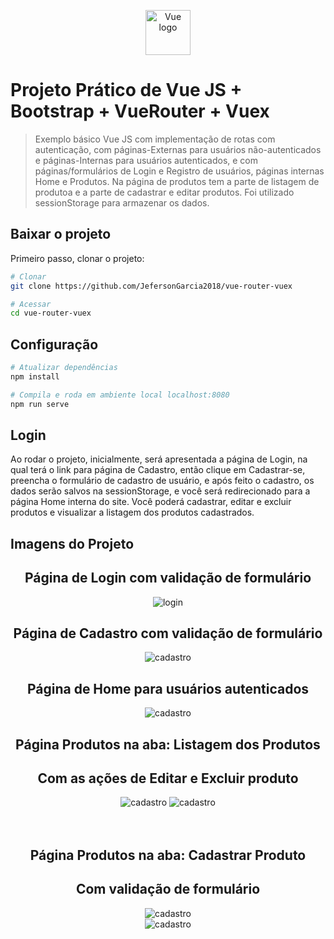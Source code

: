 <p align="center"><img src="https://br.vuejs.org/images/logo.svg" alt="Vue logo" width="72" height="72"></p>


# Projeto Prático de Vue JS + Bootstrap + VueRouter + Vuex

> Exemplo básico Vue JS com implementação de rotas com autenticação, com páginas-Externas para usuários não-autenticados e páginas-Internas para usuários autenticados, e com páginas/formulários de Login e Registro de usuários, páginas internas Home e Produtos. Na página de produtos tem a parte de listagem de produtoa e a parte de cadastrar e editar produtos. Foi utilizado sessionStorage para armazenar os dados.

## Baixar o projeto
Primeiro passo, clonar o projeto:
``` bash
# Clonar
git clone https://github.com/JefersonGarcia2018/vue-router-vuex

# Acessar
cd vue-router-vuex
```

## Configuração
``` bash
# Atualizar dependências
npm install

# Compila e roda em ambiente local localhost:8080
npm run serve
```
## Login
Ao rodar o projeto, inicialmente, será apresentada a página de Login, na qual terá o link para página de Cadastro, então clique em Cadastrar-se, preencha o formulário de cadastro de usuário, e após feito o cadastro, os dados serão salvos na sessionStorage, e você será redirecionado para a página Home interna do site. Você poderá cadastrar, editar e excluir produtos e visualizar a listagem dos produtos cadastrados.

## Imagens do Projeto
<div align="center">
  <h2>Página de Login com validação de formulário</h2>
<img src="https://user-images.githubusercontent.com/40130224/156477588-122680c1-16f9-46dc-aaf7-87a092ad9572.png" alt="login">
</div>
<div align="center">
  <h2>Página de Cadastro com validação de formulário</h2>
<img src="https://user-images.githubusercontent.com/40130224/156479222-6ba24431-7f66-400f-add1-a6705b44695b.png" alt="cadastro">
</div>
<div align="center">
  <h2>Página de Home para usuários autenticados</h2>
<img src="https://user-images.githubusercontent.com/40130224/156479845-5930a301-1ac4-4b95-98d0-31baedf4f308.png" alt="cadastro">
</div>
<div  align="center">
  <h2>Página <b>Produtos</b> na aba: Listagem dos Produtos</h2>
  <h2>Com as ações de Editar e Excluir produto</h2>
<img src="https://user-images.githubusercontent.com/40130224/156481098-f8ec2ce0-c1ed-47f8-bb03-5f92990b5bb9.png" alt="cadastro">
<img src="https://user-images.githubusercontent.com/40130224/156483864-c7f3efac-bc60-4ae0-a3b2-797c24960080.png" alt="cadastro">
</div>
<br>
<br>
<div  align="center">
  <h2>Página <b>Produtos</b> na aba: Cadastrar Produto</h2>
  <h2>Com validação de formulário</h2>
<img src="https://user-images.githubusercontent.com/40130224/156482862-791e42db-80c1-4751-8827-7ba0c550b836.png" alt="cadastro">
</div>
<div  align="center">
<img src="https://user-images.githubusercontent.com/40130224/156483443-c65dc5af-c76a-4bc4-af49-027c1b985938.png" alt="cadastro">
</div>
